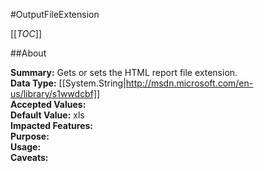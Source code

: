 #OutputFileExtension

[[_TOC_]]

##About

**Summary:**  Gets or sets the HTML report file extension.   
**Data Type:** [[System.String|http://msdn.microsoft.com/en-us/library/s1wwdcbf]]  
**Accepted Values:**   
**Default Value:** xls  
**Impacted Features:**   
**Purpose:**   
**Usage:**   
**Caveats:**   

